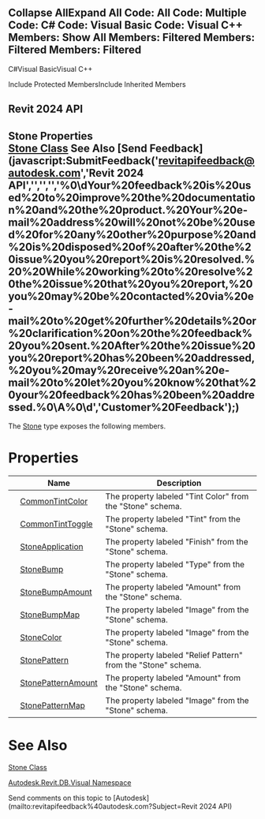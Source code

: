 ﻿

Collapse AllExpand All Code: All Code: Multiple Code: C# Code: Visual Basic Code: Visual C++  Members: Show All Members: Filtered Members: Filtered Members: Filtered   
---  
  
C#Visual BasicVisual C++

Include Protected MembersInclude Inherited Members

Revit 2024 API  
---  
Stone Properties  
[Stone Class](b7458faa-8242-d2b7-44a5-7df042a67ac3.md) See Also [Send Feedback](javascript:SubmitFeedback\('revitapifeedback@autodesk.com','Revit 2024 API','','','','%0\\dYour%20feedback%20is%20used%20to%20improve%20the%20documentation%20and%20the%20product.%20Your%20e-mail%20address%20will%20not%20be%20used%20for%20any%20other%20purpose%20and%20is%20disposed%20of%20after%20the%20issue%20you%20report%20is%20resolved.%20%20While%20working%20to%20resolve%20the%20issue%20that%20you%20report,%20you%20may%20be%20contacted%20via%20e-mail%20to%20get%20further%20details%20or%20clarification%20on%20the%20feedback%20you%20sent.%20After%20the%20issue%20you%20report%20has%20been%20addressed,%20you%20may%20receive%20an%20e-mail%20to%20let%20you%20know%20that%20your%20feedback%20has%20been%20addressed.%0\\A%0\\d','Customer%20Feedback'\);)  
---  
  
The [Stone](b7458faa-8242-d2b7-44a5-7df042a67ac3.md) type exposes the following members.

# Properties

|  | Name | Description |
| --- | --- | --- |
|  | [CommonTintColor](b7a6f2a4-86fe-afa4-9366-e705733ad45c.md) | The property labeled "Tint Color" from the "Stone" schema. |
|  | [CommonTintToggle](eb2aa8db-10f3-f980-f0de-888937962d53.md) | The property labeled "Tint" from the "Stone" schema. |
|  | [StoneApplication](b64a3d8b-6fd9-8d0b-b16d-64b725098a4a.md) | The property labeled "Finish" from the "Stone" schema. |
|  | [StoneBump](ed02731f-c009-2ac5-293f-481f301616d3.md) | The property labeled "Type" from the "Stone" schema. |
|  | [StoneBumpAmount](5c02aea5-6258-4801-e7ba-4865e3eae2d9.md) | The property labeled "Amount" from the "Stone" schema. |
|  | [StoneBumpMap](fd8ae859-d418-c8a0-3e6b-86dd765206ad.md) | The property labeled "Image" from the "Stone" schema. |
|  | [StoneColor](cd0119fa-b450-cbcc-02ae-071b6eceb989.md) | The property labeled "Image" from the "Stone" schema. |
|  | [StonePattern](660188c4-0630-02ef-e139-ecb54791e76f.md) | The property labeled "Relief Pattern" from the "Stone" schema. |
|  | [StonePatternAmount](2b4f15ed-190c-3f0c-4a20-9e55411d95ba.md) | The property labeled "Amount" from the "Stone" schema. |
|  | [StonePatternMap](c14d3d04-228c-f229-92d4-50a20e7c607b.md) | The property labeled "Image" from the "Stone" schema. |
  
# See Also

[Stone Class](b7458faa-8242-d2b7-44a5-7df042a67ac3.md)

[Autodesk.Revit.DB.Visual Namespace](f5a10581-6ac2-be19-0e32-f87d05bc8b83.md)

Send comments on this topic to [Autodesk](mailto:revitapifeedback%40autodesk.com?Subject=Revit 2024 API)